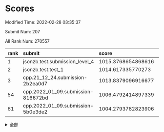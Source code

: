 # Scores

Modified Time: 2022-02-28 03:35:37

Submit Num: 207

All Rank Num: 270557

| rank |               submit               |       score        |       sigma        | pk_num |
| :--- | :--------------------------------- | :----------------- | :----------------- | :----- |
| 1    | jsonzb.test.submission_level_4     | 1015.3768654868616 | 0.8217133243244892 | 5231   |
| 2    | jsonzb.test.test_1                 | 1014.617335770273  | 0.8567910322835799 | 5227   |
| 3    | cpp.21_12_24.submission-2b2ea0d7   | 1013.8379096916677 | 0.8111039296313444 | 5228   |
| 54   | cpp.2022_01_09.submission-816672bd | 1006.4792414897339 | 0.7145498740671515 | 5230   |
| 61   | cpp.2022_01_09.submission-5b0e3de2 | 1004.2793782823906 | 0.7184252612960648 | 5228   |


<details>
<summary>全部</summary>

| rank |                 submit                 |       score        |       sigma        | pk_num |
| :--- | :------------------------------------- | :----------------- | :----------------- | :----- |
| 1    | jsonzb.test.submission_level_4         | 1015.3768654868616 | 0.8217133243244892 | 5231   |
| 2    | jsonzb.test.test_1                     | 1014.617335770273  | 0.8567910322835799 | 5227   |
| 3    | cpp.21_12_24.submission-2b2ea0d7       | 1013.8379096916677 | 0.8111039296313444 | 5228   |
| 4    | gobigger.level_3.submission_level_3_3  | 1011.3810372453256 | 0.7664448741203024 | 5225   |
| 5    | gobigger.level_3.submission_level_3_36 | 1011.3594012165236 | 0.7604282514168674 | 5225   |
| 6    | gobigger.level_3.submission_level_3_5  | 1011.2977226289357 | 0.7555051843358237 | 5231   |
| 7    | gobigger.level_3.submission_level_3_15 | 1011.2927436768681 | 0.7801316588322698 | 5230   |
| 8    | gobigger.level_3.submission_level_3_41 | 1011.2408284586747 | 0.7720912637414726 | 5224   |
| 9    | gobigger.level_3.submission_level_3_18 | 1011.0877236564548 | 0.7786265412404685 | 5229   |
| 10   | gobigger.level_3.submission_level_3_30 | 1011.001176278703  | 0.7466884700130996 | 5233   |
| 11   | gobigger.level_3.submission_level_3_31 | 1010.8624654243239 | 0.8054365810435792 | 5230   |
| 12   | gobigger.level_3.submission_level_3_19 | 1010.7928301706604 | 0.7509988477904939 | 5232   |
| 13   | gobigger.level_3.submission_level_3_38 | 1010.7724232419326 | 0.7546516213926842 | 5228   |
| 14   | gobigger.level_3.submission_level_3_47 | 1010.7301452542049 | 0.7696754303688728 | 5229   |
| 15   | gobigger.level_3.submission_level_3_22 | 1010.7133703713823 | 0.7569241008160065 | 5231   |
| 16   | gobigger.level_3.submission_level_3_42 | 1010.4911993530401 | 0.7558913428544533 | 5230   |
| 17   | gobigger.level_3.submission_level_3_0  | 1010.473776985808  | 0.7480750988936028 | 5229   |
| 18   | gobigger.level_3.submission_level_3_6  | 1010.3144787491304 | 0.7585455357455462 | 5225   |
| 19   | gobigger.level_3.submission_level_3_1  | 1010.2975534281085 | 0.767910758121528  | 5234   |
| 20   | gobigger.level_3.submission_level_3_27 | 1010.2642233830511 | 0.7568017557917063 | 5228   |
| 21   | gobigger.level_3.submission_level_3_10 | 1010.1953294321995 | 0.7385777181735511 | 5226   |
| 22   | gobigger.level_3.submission_level_3_34 | 1010.0925566024603 | 0.7476802239410095 | 5230   |
| 23   | gobigger.level_3.submission_level_3_8  | 1010.068168721093  | 0.7529952284311785 | 5235   |
| 24   | gobigger.level_3.submission_level_3_39 | 1010.0161129742436 | 0.758985548718528  | 5232   |
| 25   | gobigger.level_3.submission_level_3_7  | 1010.0125587240586 | 0.7499312161045113 | 5227   |
| 26   | gobigger.level_3.submission_level_3_29 | 1010.0043718241207 | 0.7596067738663402 | 5225   |
| 27   | gobigger.level_3.submission_level_3_40 | 1009.9900336067692 | 0.768266644867123  | 5228   |
| 28   | gobigger.level_3.submission_level_3_24 | 1009.9039687864866 | 0.7507455536443642 | 5226   |
| 29   | gobigger.level_3.submission_level_3_14 | 1009.8924238138767 | 0.7804401361663023 | 5230   |
| 30   | gobigger.level_3.submission_level_3_48 | 1009.8767801670689 | 0.755713657920276  | 5226   |
| 31   | gobigger.level_3.submission_level_3_49 | 1009.8009604368741 | 0.7390544518111887 | 5235   |
| 32   | gobigger.level_3.submission_level_3_4  | 1009.7696675011491 | 0.7504709487757312 | 5227   |
| 33   | gobigger.level_3.submission_level_3_28 | 1009.7321682939171 | 0.7561898698665349 | 5226   |
| 34   | gobigger.level_3.submission_level_3_2  | 1009.7089505197002 | 0.7487689270010895 | 5229   |
| 35   | gobigger.level_3.submission_level_3_45 | 1009.6991067110816 | 0.7437241513457478 | 5229   |
| 36   | gobigger.level_3.submission_level_3_12 | 1009.6965246023307 | 0.771059200211635  | 5225   |
| 37   | gobigger.level_3.submission_level_3_26 | 1009.6858063521028 | 0.7515577949553783 | 5224   |
| 38   | gobigger.level_3.submission_level_3_16 | 1009.6487731488804 | 0.7643582460153177 | 5232   |
| 39   | gobigger.level_3.submission_level_3_44 | 1009.5646647999729 | 0.7522321682819505 | 5233   |
| 40   | gobigger.level_3.submission_level_3_33 | 1009.5486119616816 | 0.7755925381251935 | 5229   |
| 41   | gobigger.level_3.submission_level_3_17 | 1009.33617272976   | 0.7602739891225545 | 5227   |
| 42   | gobigger.level_3.submission_level_3_37 | 1009.3205884025552 | 0.7452220399708499 | 5228   |
| 43   | gobigger.level_3.submission_level_3_21 | 1009.2611660520292 | 0.7644075814323456 | 5224   |
| 44   | gobigger.level_3.submission_level_3_20 | 1009.2215024297425 | 0.7419512423648095 | 5233   |
| 45   | gobigger.level_3.submission_level_3_35 | 1009.1976090344067 | 0.7596687291674904 | 5230   |
| 46   | gobigger.level_3.submission_level_3_25 | 1009.1392651127792 | 0.7581909466038262 | 5223   |
| 47   | gobigger.level_3.submission_level_3_23 | 1008.9400503672763 | 0.7414126683599906 | 5227   |
| 48   | gobigger.level_3.submission_level_3_43 | 1008.8784620395656 | 0.7397972531976594 | 5230   |
| 49   | gobigger.level_3.submission_level_3_46 | 1008.8728964476896 | 0.7398096472252945 | 5233   |
| 50   | gobigger.level_3.submission_level_3_11 | 1008.7956516764194 | 0.7361569276816661 | 5232   |
| 51   | gobigger.level_3.submission_level_3_32 | 1008.7463620712601 | 0.7559980499188637 | 5229   |
| 52   | gobigger.level_3.submission_level_3_13 | 1008.520724493255  | 0.755713966147268  | 5229   |
| 53   | gobigger.level_3.submission_level_3_9  | 1008.4330989401196 | 0.7454552167533888 | 5227   |
| 54   | cpp.2022_01_09.submission-816672bd     | 1006.4792414897339 | 0.7145498740671515 | 5230   |
| 55   | gobigger.level_1.submission_level_1_24 | 1005.0833969395096 | 0.7144018669793167 | 5227   |
| 56   | gobigger.level_1.submission_level_1_45 | 1004.8342063361963 | 0.7150106116853219 | 5230   |
| 57   | gobigger.level_1.submission_level_1_17 | 1004.7977806896213 | 0.7283445962446768 | 5222   |
| 58   | gobigger.level_1.submission_level_1_14 | 1004.523140009252  | 0.7395987167382865 | 5235   |
| 59   | gobigger.level_1.submission_level_1_39 | 1004.4623488589946 | 0.7204514243400449 | 5223   |
| 60   | gobigger.level_1.submission_level_1_11 | 1004.3895649145684 | 0.7213544280229878 | 5229   |
| 61   | cpp.2022_01_09.submission-5b0e3de2     | 1004.2793782823906 | 0.7184252612960648 | 5228   |
| 62   | gobigger.level_1.submission_level_1_32 | 1004.116451060715  | 0.7277622337202669 | 5225   |
| 63   | gobigger.level_1.submission_level_1_41 | 1004.014682038303  | 0.7183697998705777 | 5228   |
| 64   | gobigger.level_1.submission_level_1_35 | 1004.0134463509711 | 0.7246971045487429 | 5224   |
| 65   | gobigger.level_1.submission_level_1_42 | 1003.9596558719371 | 0.722776402586216  | 5224   |
| 66   | gobigger.level_1.submission_level_1_27 | 1003.8164385208158 | 0.709973868490058  | 5234   |
| 67   | gobigger.level_1.submission_level_1_10 | 1003.8164091998746 | 0.7258184555109233 | 5228   |
| 68   | gobigger.level_1.submission_level_1_40 | 1003.8106442818585 | 0.7345115025613829 | 5220   |
| 69   | gobigger.level_1.submission_level_1_37 | 1003.7905897933582 | 0.7135243754686961 | 5234   |
| 70   | gobigger.level_1.submission_level_1_30 | 1003.7514089334428 | 0.7175943016961338 | 5223   |
| 71   | gobigger.level_1.submission_level_1_26 | 1003.7419193395034 | 0.7041616797006234 | 5228   |
| 72   | gobigger.level_1.submission_level_1_0  | 1003.7146832024706 | 0.7137568788350455 | 5230   |
| 73   | gobigger.level_1.submission_level_1_47 | 1003.5480719941141 | 0.7174510872131257 | 5233   |
| 74   | gobigger.level_1.submission_level_1_18 | 1003.5446259521816 | 0.721457402243366  | 5233   |
| 75   | gobigger.level_1.submission_level_1_48 | 1003.5390679303965 | 0.7111234684600185 | 5225   |
| 76   | gobigger.level_1.submission_level_1_19 | 1003.5344049806325 | 0.7282069485283491 | 5228   |
| 77   | gobigger.level_1.submission_level_1_38 | 1003.4806989647498 | 0.7170521951793297 | 5231   |
| 78   | gobigger.level_1.submission_level_1_8  | 1003.4675497460123 | 0.721018391293885  | 5228   |
| 79   | gobigger.level_1.submission_level_1_28 | 1003.3759848881189 | 0.7299758447958652 | 5233   |
| 80   | gobigger.level_1.submission_level_1_49 | 1003.2176053868385 | 0.7280729957832656 | 5230   |
| 81   | gobigger.level_1.submission_level_1_5  | 1003.1215622974436 | 0.7122173876310116 | 5224   |
| 82   | gobigger.level_1.submission_level_1_31 | 1003.0867739878904 | 0.7271753797413477 | 5229   |
| 83   | gobigger.level_1.submission_level_1_13 | 1002.9587834404238 | 0.7238543461598763 | 5232   |
| 84   | gobigger.level_1.submission_level_1_9  | 1002.9314959131757 | 0.7301973788133331 | 5229   |
| 85   | gobigger.level_1.submission_level_1_33 | 1002.8938103732967 | 0.7029311560536656 | 5234   |
| 86   | gobigger.level_1.submission_level_1_43 | 1002.8483127348569 | 0.7260104583095495 | 5226   |
| 87   | gobigger.level_1.submission_level_1_16 | 1002.8164231693107 | 0.7218441996009316 | 5226   |
| 88   | gobigger.level_1.submission_level_1_3  | 1002.7498104006174 | 0.7172586444708527 | 5232   |
| 89   | gobigger.level_1.submission_level_1_25 | 1002.745903976776  | 0.710593715357641  | 5227   |
| 90   | gobigger.level_1.submission_level_1_15 | 1002.7109486941345 | 0.7226573233361836 | 5228   |
| 91   | gobigger.level_1.submission_level_1_1  | 1002.7054445575415 | 0.7263355858588125 | 5231   |
| 92   | gobigger.level_1.submission_level_1_2  | 1002.6772827510905 | 0.7174302507963952 | 5230   |
| 93   | gobigger.level_1.submission_level_1_46 | 1002.6715275346455 | 0.7238958640832518 | 5230   |
| 94   | gobigger.level_1.submission_level_1_29 | 1002.6636608863954 | 0.7214963442937602 | 5232   |
| 95   | gobigger.level_1.submission_level_1_36 | 1002.6404710200597 | 0.7140034668449621 | 5225   |
| 96   | gobigger.level_1.submission_level_1_12 | 1002.6313293289767 | 0.7143602180034322 | 5226   |
| 97   | gobigger.level_1.submission_level_1_23 | 1002.6022736970405 | 0.7142358198165155 | 5230   |
| 98   | gobigger.level_1.submission_level_1_44 | 1002.558502237906  | 0.724125154122931  | 5227   |
| 99   | gobigger.level_1.submission_level_1_34 | 1002.5528897559266 | 0.7163824048492349 | 5231   |
| 100  | gobigger.level_1.submission_level_1_22 | 1002.5425157099414 | 0.7161616489434025 | 5224   |
| 101  | gobigger.level_1.submission_level_1_7  | 1002.4222778032658 | 0.7132762023233847 | 5222   |
| 102  | gobigger.level_1.submission_level_1_6  | 1002.2717945431798 | 0.7132021145903523 | 5223   |
| 103  | gobigger.level_1.submission_level_1_20 | 1002.132849231032  | 0.7154535365348027 | 5225   |
| 104  | gobigger.level_1.submission_level_1_21 | 1002.1316932486532 | 0.7125169850890691 | 5231   |
| 105  | gobigger.level_1.submission_level_1_4  | 1002.0289152045465 | 0.732132647987877  | 5228   |
| 106  | gobigger.random.submission_random_9    | 997.6748914494779  | 0.7102848797586726 | 5230   |
| 107  | gobigger.random.submission_random_18   | 997.4313783288912  | 0.7142682968497768 | 5225   |
| 108  | gobigger.random.submission_random_12   | 997.2724887181024  | 0.7185255386504306 | 5228   |
| 109  | gobigger.random.submission_random_5    | 996.8013235757257  | 0.7061532302319168 | 5228   |
| 110  | gobigger.random.submission_random_48   | 996.7360156649097  | 0.7080046745706229 | 5233   |
| 111  | gobigger.random.submission_random_1    | 996.6020297565158  | 0.7122551373255154 | 5232   |
| 112  | gobigger.random.submission_random_3    | 996.5349676033741  | 0.6999480124696785 | 5231   |
| 113  | gobigger.random.submission_random_23   | 996.5215857823725  | 0.713452584067341  | 5226   |
| 114  | gobigger.random.submission_random_34   | 996.5130561562852  | 0.7170056664753325 | 5225   |
| 115  | gobigger.random.submission_random_45   | 996.4236289556035  | 0.7148784894840653 | 5226   |
| 116  | gobigger.random.submission_random_33   | 996.3045351307618  | 0.7071103465226073 | 5228   |
| 117  | gobigger.random.submission_random_4    | 996.2593472061416  | 0.7172249619666423 | 5231   |
| 118  | gobigger.random.submission_random_47   | 996.2222507927545  | 0.7010944747953578 | 5229   |
| 119  | gobigger.random.submission_random_21   | 996.1828638591279  | 0.7011425406947129 | 5232   |
| 120  | gobigger.random.submission_random_42   | 996.1694192404843  | 0.7033821825699723 | 5223   |
| 121  | gobigger.random.submission_random_27   | 996.1669250291275  | 0.70376190708102   | 5228   |
| 122  | gobigger.random.submission_random_28   | 996.1203061407392  | 0.7017156364124764 | 5228   |
| 123  | gobigger.random.submission_random_39   | 996.1088957316964  | 0.6994108611109224 | 5222   |
| 124  | gobigger.random.submission_random_49   | 996.0807721148818  | 0.7099698715148166 | 5229   |
| 125  | gobigger.random.submission_random_17   | 996.0774002232329  | 0.7275658873122315 | 5231   |
| 126  | gobigger.random.submission_random_19   | 996.0595922843617  | 0.7130623452727358 | 5228   |
| 127  | gobigger.random.submission_random_25   | 996.0502343206462  | 0.7122230758794471 | 5226   |
| 128  | gobigger.random.submission_random_20   | 996.0253842222063  | 0.7065097073388171 | 5227   |
| 129  | gobigger.random.submission_random_29   | 995.9914272603921  | 0.7142939107748005 | 5230   |
| 130  | gobigger.random.submission_random_37   | 995.8896764786434  | 0.7104819375333751 | 5225   |
| 131  | gobigger.random.submission_random_10   | 995.849564604792   | 0.7136586764310034 | 5230   |
| 132  | gobigger.random.submission_random_40   | 995.8149201688269  | 0.7219526047590417 | 5228   |
| 133  | gobigger.random.submission_random_13   | 995.8134221640112  | 0.7129777771790949 | 5232   |
| 134  | gobigger.random.submission_random_32   | 995.7923650065119  | 0.713891584049127  | 5230   |
| 135  | gobigger.random.submission_random_35   | 995.7669060424046  | 0.701189953065674  | 5233   |
| 136  | gobigger.random.submission_random_38   | 995.741192312811   | 0.7154585528394398 | 5228   |
| 137  | gobigger.random.submission_random_30   | 995.7033899085463  | 0.7239831362379411 | 5231   |
| 138  | gobigger.random.submission_random_2    | 995.6625271886246  | 0.7113908312115033 | 5231   |
| 139  | gobigger.random.submission_random_24   | 995.6544597304376  | 0.7097249895296551 | 5231   |
| 140  | gobigger.random.submission_random_8    | 995.6366338347312  | 0.7139510010361406 | 5230   |
| 141  | gobigger.random.submission_random_43   | 995.5910948593569  | 0.7100886841564897 | 5231   |
| 142  | gobigger.random.submission_random_15   | 995.5727117551489  | 0.7201542912277583 | 5224   |
| 143  | gobigger.random.submission_random_41   | 995.5695021198451  | 0.7051069775688447 | 5226   |
| 144  | gobigger.random.submission_random_44   | 995.4470197035977  | 0.7162364259233226 | 5226   |
| 145  | gobigger.random.submission_random_36   | 995.4093214221808  | 0.7055171223509898 | 5221   |
| 146  | gobigger.random.submission_random_0    | 995.3183887255934  | 0.6956166655413127 | 5223   |
| 147  | gobigger.random.submission_random_26   | 995.2408422467622  | 0.7125622877890697 | 5227   |
| 148  | gobigger.random.submission_random_6    | 995.1803054036067  | 0.7143381892843694 | 5226   |
| 149  | gobigger.random.submission_random_46   | 995.1628308595259  | 0.6995955985395361 | 5223   |
| 150  | gobigger.random.submission_random_14   | 995.159088893854   | 0.721763707075105  | 5228   |
| 151  | gobigger.random.submission_random_22   | 994.967700668057   | 0.7271766380940347 | 5224   |
| 152  | gobigger.random.submission_random_31   | 994.9149717286114  | 0.7280984225141537 | 5232   |
| 153  | gobigger.random.submission_random_16   | 994.9082103409851  | 0.7167295026612607 | 5230   |
| 154  | gobigger.random.submission_random_11   | 994.8531931953689  | 0.7105916563836708 | 5228   |
| 155  | gobigger.random.submission_random_7    | 994.7192483760913  | 0.7053555704964714 | 5228   |
| 156  | gobigger.level_2.submission_level_2_24 | 994.436094967996   | 0.748058128420825  | 5231   |
| 157  | gobigger.level_2.submission_level_2_23 | 993.688574558473   | 0.7289118318983522 | 5230   |
| 158  | gobigger.level_2.submission_level_2_37 | 993.5532593178225  | 0.7223974024537901 | 5228   |
| 159  | gobigger.level_2.submission_level_2_13 | 993.3272620598569  | 0.7301283210482319 | 5228   |
| 160  | gobigger.level_2.submission_level_2_40 | 993.132118191618   | 0.7338939512110414 | 5229   |
| 161  | gobigger.level_2.submission_level_2_48 | 993.0810745851005  | 0.7333434974975153 | 5231   |
| 162  | gobigger.level_2.submission_level_2_19 | 993.0035643909578  | 0.7410761193903401 | 5229   |
| 163  | gobigger.level_2.submission_level_2_12 | 993.0035376636235  | 0.7376065733930058 | 5231   |
| 164  | gobigger.level_2.submission_level_2_39 | 992.8543962536022  | 0.7402682778211671 | 5230   |
| 165  | gobigger.level_2.submission_level_2_33 | 992.8018609868071  | 0.7443096136579053 | 5226   |
| 166  | gobigger.level_2.submission_level_2_31 | 992.7751808765312  | 0.749811818943786  | 5232   |
| 167  | gobigger.level_2.submission_level_2_44 | 992.6867625641585  | 0.7555483407787098 | 5227   |
| 168  | gobigger.level_2.submission_level_2_27 | 992.6287864024515  | 0.7366943662874822 | 5230   |
| 169  | gobigger.level_2.submission_level_2_11 | 992.5174909970804  | 0.7460762264326248 | 5227   |
| 170  | gobigger.level_2.submission_level_2_21 | 992.4996019714908  | 0.7338557607327693 | 5228   |
| 171  | gobigger.level_2.submission_level_2_25 | 992.4979801010303  | 0.735086312753576  | 5226   |
| 172  | gobigger.level_2.submission_level_2_35 | 992.4728228934739  | 0.7322407383024672 | 5228   |
| 173  | gobigger.level_2.submission_level_2_30 | 992.444037714931   | 0.7455076130516104 | 5227   |
| 174  | gobigger.level_2.submission_level_2_43 | 992.3481474610046  | 0.7368776892056235 | 5221   |
| 175  | gobigger.level_2.submission_level_2_4  | 992.3349153695342  | 0.7576190908942821 | 5228   |
| 176  | gobigger.level_2.submission_level_2_18 | 992.32318569012    | 0.7397812675266289 | 5228   |
| 177  | gobigger.level_2.submission_level_2_20 | 992.2654390701266  | 0.735582143621412  | 5227   |
| 178  | gobigger.level_2.submission_level_2_2  | 992.2018650657548  | 0.7669855803847396 | 5226   |
| 179  | gobigger.level_2.submission_level_2_34 | 992.0558707444459  | 0.7533400743153497 | 5232   |
| 180  | gobigger.level_2.submission_level_2_46 | 991.984220831841   | 0.7675277494589536 | 5226   |
| 181  | gobigger.level_2.submission_level_2_0  | 991.9741495203143  | 0.7444591041272082 | 5230   |
| 182  | gobigger.level_2.submission_level_2_36 | 991.965389617482   | 0.7341757827547799 | 5225   |
| 183  | gobigger.level_2.submission_level_2_29 | 991.8731486594377  | 0.742698332836282  | 5236   |
| 184  | gobigger.level_2.submission_level_2_5  | 991.8222012096421  | 0.7499336312296762 | 5222   |
| 185  | gobigger.level_2.submission_level_2_22 | 991.8015346141653  | 0.7449409165361867 | 5228   |
| 186  | gobigger.level_2.submission_level_2_49 | 991.7756674986335  | 0.7546424105773227 | 5224   |
| 187  | gobigger.level_2.submission_level_2_14 | 991.618094234842   | 0.7428785158952909 | 5226   |
| 188  | gobigger.level_2.submission_level_2_8  | 991.5834405948715  | 0.7521133452949115 | 5226   |
| 189  | gobigger.level_2.submission_level_2_32 | 991.5823325301124  | 0.7567804632303775 | 5223   |
| 190  | gobigger.level_2.submission_level_2_41 | 991.5470466686877  | 0.7329932550769692 | 5229   |
| 191  | gobigger.level_2.submission_level_2_17 | 991.5450187462086  | 0.7593204732091949 | 5231   |
| 192  | gobigger.level_2.submission_level_2_45 | 991.4535990415666  | 0.7522430941175354 | 5224   |
| 193  | gobigger.level_2.submission_level_2_26 | 991.4246597048189  | 0.7521432394114058 | 5227   |
| 194  | gobigger.level_2.submission_level_2_42 | 991.3741330900846  | 0.7348936219360411 | 5224   |
| 195  | gobigger.level_2.submission_level_2_9  | 991.317949136856   | 0.7642466490539458 | 5227   |
| 196  | gobigger.level_2.submission_level_2_7  | 991.3093097367715  | 0.7410823127767672 | 5229   |
| 197  | gobigger.level_2.submission_level_2_38 | 991.3085378703777  | 0.7358540980694398 | 5226   |
| 198  | gobigger.level_2.submission_level_2_1  | 991.2344423058322  | 0.769850583057692  | 5224   |
| 199  | gobigger.level_2.submission_level_2_15 | 991.2197997588535  | 0.7510174727802584 | 5229   |
| 200  | gobigger.level_2.submission_level_2_28 | 991.1520215435722  | 0.7856794325738948 | 5225   |
| 201  | gobigger.level_2.submission_level_2_10 | 991.0389020853454  | 0.7534050298351498 | 5227   |
| 202  | gobigger.level_2.submission_level_2_6  | 990.8685568069682  | 0.7572331664646237 | 5230   |
| 203  | gobigger.level_2.submission_level_2_16 | 990.8245183139223  | 0.7640139036099904 | 5229   |
| 204  | gobigger.level_2.submission_level_2_3  | 990.015461710925   | 0.7636484623698298 | 5229   |
| 205  | gobigger.level_2.submission_level_2_47 | 989.8912770541855  | 0.7646309084053738 | 5229   |
| 206  | gobigger.none.submission_none_0        | 976.9687609094726  | 1.3303738904808893 | 5232   |
| 207  | gobigger.none.submission_none_1        | 974.9635993869729  | 1.5476950813453136 | 5222   |

</details>